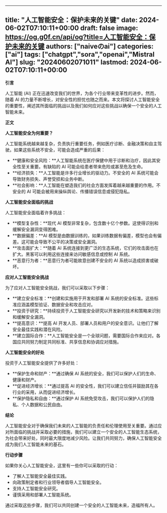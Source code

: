 
---
title: "人工智能安全：保护未来的关键"
date: 2024-06-02T07:10:11+00:00
draft: false
image: https://og.g0f.cn/api/og?title=人工智能安全：保护未来的关键
authors: ["naiveのai"]
categories: ["ai"]
tags: ["chatgpt","sora","openai","Mistral AI"]
slug: "20240602071011"
lastmod: 2024-06-02T07:10:11+00:00
---
**引言**

人工智能 (AI) 正在迅速改变我们的世界，为各个行业带来变革性的进步。然而，随着 AI 的力量不断增长，对安全性的担忧也随之而来。本文将探讨人工智能安全的重要性，阐述其所面临的挑战以及我们如何应对这些挑战以确保一个安全的人工智能未来。

**正文**

**人工智能安全为何重要？**

人工智能系统越来越复杂，负责执行重要任务，例如医疗诊断、金融决策和自主驾驶。如果这些系统不安全，可能会造成严重的后果：

- **健康和安全风险：**人工智能系统在医疗保健中用于诊断和治疗，因此其安全性至关重要。有缺陷的 AI 可能会给患者带来危险或甚至危及生命。
- **经济损失：**人工智能是许多行业增长的驱动力。不安全的 AI 系统可能会导致财务损失、声誉受损和业务中断。
- **社会影响：**人工智能在塑造我们的社会方面发挥着越来越重要的作用。不安全的 AI 可能会被用来操纵舆论、传播错误信息或侵犯隐私。

**人工智能安全面临的挑战**

人工智能安全面临着许多挑战：

- **模型复杂性：**现代 AI 模型非常复杂，包含数十亿个参数。这使得识别和缓解安全漏洞变得困难。
- **数据偏差：**AI 模型是由数据训练的，如果训练数据有偏差，模型也会有偏差。这可能会导致不公平的决策或安全漏洞。
- **攻击面扩大：**随着 AI 系统连接到更广泛的生态系统，它们的攻击面也在扩大。黑客可以利用这些连接来访问敏感信息或控制 AI 系统。
- **恶意行为者：**恶意行为者可能故意创建不安全的 AI 系统以造成损害或破坏。

**应对人工智能安全挑战**

为了应对人工智能安全挑战，我们可以采取以下步骤：

- **建立安全标准：**创建和实施用于开发和部署 AI 系统的安全标准。这些标准应涵盖模型验证、数据安全和攻击应对。
- **投资于研究：**持续投资于人工智能安全研究以开发新的技术和策略来识别和缓解安全漏洞。
- **提高意识：**提高 AI 开发人员、部署人员和用户的安全意识。让他们了解安全最佳实践和潜在风险。
- **建立国际合作：**人工智能安全是一个全球问题，需要国际合作来应对。各国应共同努力制定共同标准、共享信息和协调应对措施。

**人工智能安全的好处**

投资于人工智能安全提供了许多好处：

- **保护生命和财产：**通过确保 AI 系统的安全，我们可以保护人们的生命、健康和财产。
- **促进经济增长：**通过提高 AI 的安全性，我们可以建立信任并鼓励其在各行业的采用，从而促进经济增长。
- **保护隐私和自由：**通过保护 AI 系统免受攻击，我们可以保护人们的隐私、个人数据和公民自由。

**结论**

人工智能安全对于确保我们未来的人工智能的负责任和伦理使用至关重要。通过应对所面临的挑战并采取必要的措施，我们可以建立一个安全的人工智能生态系统，为社会带来好处，同时最大限度地减少风险。让我们共同努力，确保人工智能安全成为我们人工智能未来的基石。

**行动步骤**

如果你关心人工智能安全，这里有一些你可以采取的行动：

- 了解人工智能安全最佳实践。
- 向政策制定者和行业领导者倡导人工智能安全。
- 支持人工智能安全研究。
- 谨慎采用和部署人工智能系统。

通过采取这些步骤，我们可以共同创建一个安全的人工智能未来，造福所有人。